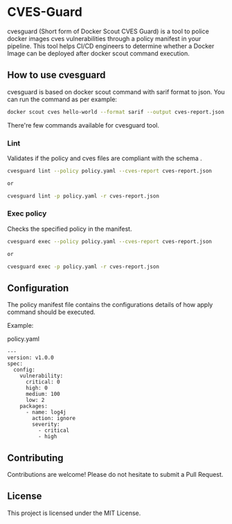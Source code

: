 # CVES-Guard

cvesguard (Short form of Docker Scout CVES Guard) is a tool to police docker images cves vulnerabilities through a policy manifest in your pipeline. This tool helps CI/CD engineers to determine whether a Docker Image can be deployed after docker scout command execution.

## How to use cvesguard

cvesguard is based on docker scout command with sarif format to json. You can run the command as per example:


```bash
docker scout cves hello-world --format sarif --output cves-report.json
```
There're few commands available for cvesguard tool.

### Lint
Validates if the policy and cves files are compliant with the schema .

``` bash
cvesguard lint --policy policy.yaml --cves-report cves-report.json

or

cvesguard lint -p policy.yaml -r cves-report.json

```

### Exec policy
Checks the specified policy in the manifest.

```bash
cvesguard exec --policy policy.yaml --cves-report cves-report.json

or

cvesguard exec -p policy.yaml -r cves-report.json

```

## Configuration

The policy manifest file contains the configurations details of how apply command should be executed.

Example:

policy.yaml

```
---
version: v1.0.0 
spec:
  config:
    vulnerability:
      critical: 0
      high: 0
      medium: 100
      low: 2
    packages:
      - name: log4j
        action: ignore
        severity:
          - critical
          - high
```

## Contributing

Contributions are welcome! Please do not hesitate to submit a Pull Request.

## License

This project is licensed under the MIT License.